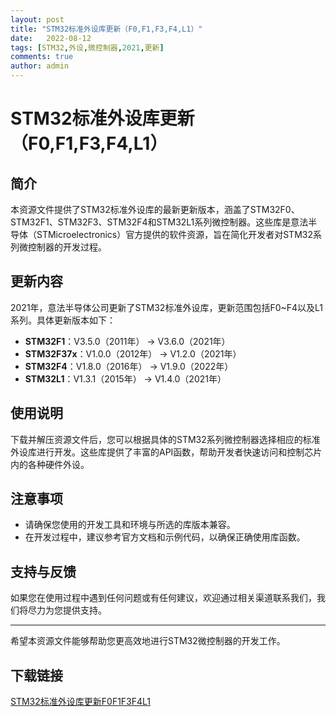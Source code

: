 ```yaml
---
layout: post
title: "STM32标准外设库更新（F0,F1,F3,F4,L1）"
date:   2022-08-12
tags: [STM32,外设,微控制器,2021,更新]
comments: true
author: admin
---
```

# STM32标准外设库更新（F0,F1,F3,F4,L1）

## 简介
本资源文件提供了STM32标准外设库的最新更新版本，涵盖了STM32F0、STM32F1、STM32F3、STM32F4和STM32L1系列微控制器。这些库是意法半导体（STMicroelectronics）官方提供的软件资源，旨在简化开发者对STM32系列微控制器的开发过程。

## 更新内容
2021年，意法半导体公司更新了STM32标准外设库，更新范围包括F0~F4以及L1系列。具体更新版本如下：

- **STM32F1**：V3.5.0（2011年） -> V3.6.0（2021年）
- **STM32F37x**：V1.0.0（2012年） -> V1.2.0（2021年）
- **STM32F4**：V1.8.0（2016年） -> V1.9.0（2022年）
- **STM32L1**：V1.3.1（2015年） -> V1.4.0（2021年）

## 使用说明
下载并解压资源文件后，您可以根据具体的STM32系列微控制器选择相应的标准外设库进行开发。这些库提供了丰富的API函数，帮助开发者快速访问和控制芯片内的各种硬件外设。

## 注意事项
- 请确保您使用的开发工具和环境与所选的库版本兼容。
- 在开发过程中，建议参考官方文档和示例代码，以确保正确使用库函数。

## 支持与反馈
如果您在使用过程中遇到任何问题或有任何建议，欢迎通过相关渠道联系我们，我们将尽力为您提供支持。

---

希望本资源文件能够帮助您更高效地进行STM32微控制器的开发工作。

## 下载链接

[STM32标准外设库更新F0F1F3F4L1](https://pan.quark.cn/s/1ce0ed08afc9)